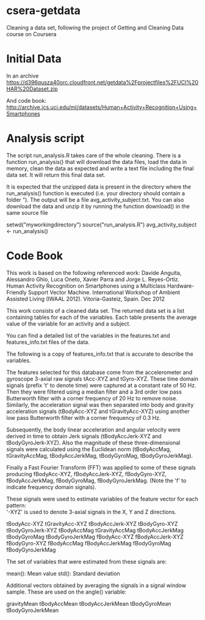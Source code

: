 csera-getdata
=============

Cleaning a data set, following the project of Getting and Cleaning Data course on Coursera

# Initial Data

In an archive
https://d396qusza40orc.cloudfront.net/getdata%2Fprojectfiles%2FUCI%20HAR%20Dataset.zip

And code book:
http://archive.ics.uci.edu/ml/datasets/Human+Activity+Recognition+Using+Smartphones

# Analysis script

The script run_analysis.R takes care of the whole cleaning. There is a function run_analysis() that will download the data files, load the data in memory, clean the data as expected and write a text file including the final data set. It will return this final data set.

It is expected that the unzipped data is present in the directory where the run_analysis() function is executed (i.e. your directory should contain a folder "). The output will be a file avg_activity_subject.txt.
You can also download the data and unzip it by running the function download() in the same source file

setwd("myworkingdirectory")
source("run_analysis.R")
avg_activity_subject <- run_analysis()

# Code Book

This work is based on the following referenced work:
Davide Anguita, Alessandro Ghio, Luca Oneto, Xavier Parra and Jorge L. Reyes-Ortiz. Human Activity Recognition on Smartphones using a Multiclass Hardware-Friendly Support Vector Machine. International Workshop of Ambient Assisted Living (IWAAL 2012). Vitoria-Gasteiz, Spain. Dec 2012

This work consists of a cleaned data set. The returned data set is a list containing tables for each of the variables. Each table presents the average value of the variable for an activity and a subject.

You can find a detailed list of the variables in the features.txt and features_info.txt files of the data.

The following is a copy of features_info.txt that is accurate to describe the variables.


The features selected for this database come from the accelerometer and gyroscope 3-axial raw signals tAcc-XYZ and tGyro-XYZ. These time domain signals (prefix 't' to denote time) were captured at a constant rate of 50 Hz. Then they were filtered using a median filter and a 3rd order low pass Butterworth filter with a corner frequency of 20 Hz to remove noise. Similarly, the acceleration signal was then separated into body and gravity acceleration signals (tBodyAcc-XYZ and tGravityAcc-XYZ) using another low pass Butterworth filter with a corner frequency of 0.3 Hz. 

Subsequently, the body linear acceleration and angular velocity were derived in time to obtain Jerk signals (tBodyAccJerk-XYZ and tBodyGyroJerk-XYZ). Also the magnitude of these three-dimensional signals were calculated using the Euclidean norm (tBodyAccMag, tGravityAccMag, tBodyAccJerkMag, tBodyGyroMag, tBodyGyroJerkMag). 

Finally a Fast Fourier Transform (FFT) was applied to some of these signals producing fBodyAcc-XYZ, fBodyAccJerk-XYZ, fBodyGyro-XYZ, fBodyAccJerkMag, fBodyGyroMag, fBodyGyroJerkMag. (Note the 'f' to indicate frequency domain signals). 

These signals were used to estimate variables of the feature vector for each pattern:  
'-XYZ' is used to denote 3-axial signals in the X, Y and Z directions.

tBodyAcc-XYZ
tGravityAcc-XYZ
tBodyAccJerk-XYZ
tBodyGyro-XYZ
tBodyGyroJerk-XYZ
tBodyAccMag
tGravityAccMag
tBodyAccJerkMag
tBodyGyroMag
tBodyGyroJerkMag
fBodyAcc-XYZ
fBodyAccJerk-XYZ
fBodyGyro-XYZ
fBodyAccMag
fBodyAccJerkMag
fBodyGyroMag
fBodyGyroJerkMag

The set of variables that were estimated from these signals are: 

mean(): Mean value
std(): Standard deviation


Additional vectors obtained by averaging the signals in a signal window sample. These are used on the angle() variable:

gravityMean
tBodyAccMean
tBodyAccJerkMean
tBodyGyroMean
tBodyGyroJerkMean

